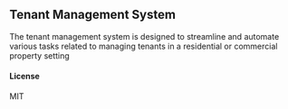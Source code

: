 ## Tenant Management System

The tenant management system is designed to streamline and automate various tasks related to managing tenants in a residential or commercial property setting

#### License

MIT